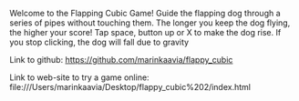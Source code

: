 Welcome to the Flapping Cubic Game!
Guide the flapping dog through a series of pipes without touching them. The longer you keep the dog flying, the higher your score!
Tap space, button up or X to make the dog rise. If you stop clicking, the dog will fall due to gravity

Link to github: https://github.com/marinkaavia/flappy_cubic

Link to web-site to try a game online: file:///Users/marinkaavia/Desktop/flappy_cubic%202/index.html

